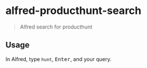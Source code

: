# alfred-producthunt-search

> Alfred search for producthunt

## Usage

In Alfred, type `hunt`, <kbd>Enter</kbd>, and your query.
